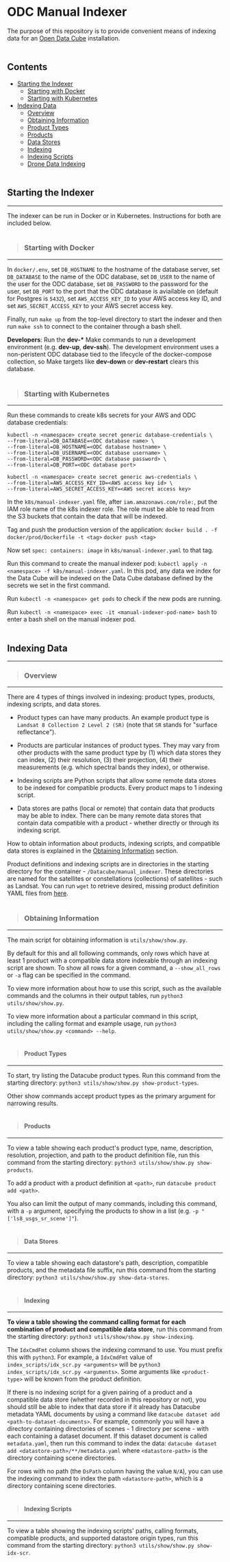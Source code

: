 # ODC Manual Indexer

The purpose of this repository is to provide convenient means of indexing data for an [Open Data Cube](https://www.opendatacube.org/) installation.
<br><br>

## Contents

* [Starting the Indexer](#starting)
    * [Starting with Docker](#starting_docker)
    * [Starting with Kubernetes](#starting_k8s)
* [Indexing Data](#indexing)
    * [Overview](#indexing_overview)
    * [Obtaining Information](#info)
    * [Product Types](#info_product_types)
    * [Products](#info_products)
    * [Data Stores](#info_data)
    * [Indexing](#info_idx)
    * [Indexing Scripts](#info_idx_scr)
    * [Drone Data Indexing](#drone_data_indexing)
<br><br>

## <a name="starting"></a> Starting the Indexer
-----

The indexer can be run in Docker or in Kubernetes. Instructions for both are included below.
<br><br>

>### <a name="starting_docker"></a> Starting with Docker 
-----

In `docker/.env`, set `DB_HOSTNAME` to the hostname of the database server, set `DB_DATABASE` to the name of the ODC database, set `DB_USER` to the name of the user for the ODC database, set `DB_PASSWORD` to the password for the user, set `DB_PORT` to the port that the ODC database is aviailable on (default for Postgres is `5432`), set `AWS_ACCESS_KEY_ID` to your AWS access key ID, and set `AWS_SECRET_ACCESS_KEY` to your AWS secret access key.

Finally, run `make up` from the top-level directory to start the indexer and then run `make ssh` to connect to the container through a bash shell.

**Developers**: Run the **dev-\*** Make commands to run a development environment (e.g. **dev-up**, **dev-ssh**). The development environment uses a non-peristent ODC database tied to the lifecycle of the docker-compose collection, so Make targets like **dev-down** or **dev-restart** clears this database.
<br><br>

>### <a name="starting_k8s"></a> Starting with Kubernetes
-----

Run these commands to create k8s secrets for your AWS and ODC database credentials:
```
kubectl -n <namespace> create secret generic database-credentials \
--from-literal=DB_DATABASE=<ODC database name> \
--from-literal=DB_HOSTNAME=<ODC database hostname> \
--from-literal=DB_USERNAME=<ODC database username> \
--from-literal=DB_PASSWORD=<ODC database password> \
--from-literal=DB_PORT=<ODC database port>
```
```
kubectl -n <namespace> create secret generic aws-credentials \
--from-literal=AWS_ACCESS_KEY_ID=<AWS access key id> \
--from-literal=AWS_SECRET_ACCESS_KEY=<AWS secret access key>
```

In the `k8s/manual-indexer.yaml` file, after `iam.amazonaws.com/role:`, put the IAM role name of the k8s indexer role. The role must be able to read from the S3 buckets that contain the data that will be indexed.

Tag and push the production version of the application:
`docker build . -f docker/prod/Dockerfile -t <tag>`
`docker push <tag>`

Now set `spec: containers: image` in `k8s/manual-indexer.yaml` to that tag.

Run this command to create the manual indexer pod: `kubectl apply -n <namespace> -f k8s/manual-indexer.yaml`. In this pod, any data we index for the Data Cube will be indexed on the Data Cube database defined by the secrets we set in the first command.

Run `kubectl -n <namespace> get pods` to check if the new pods are running.

Run `kubectl -n <namespace> exec -it <manual-indexer-pod-name> bash` to enter a bash shell on the manual indexer pod.
<br><br>

## <a name="indexing"></a> Indexing Data
-----

>### <a name="indexing_overview"></a> Overview
-----

There are 4 types of things involved in indexing: product types, products, indexing scripts, and data stores.

* Product types can have many products. An example product type is `Landsat 8 Collection 2 Level 2 (SR)` (note that `SR` stands for "surface reflectance").

* Products are particular instances of product types. They may vary from other products with the same product type by (1) which data stores they can index, (2) their resolution, (3) their projection, (4) their measurements (e.g. which spectral bands they index), or otherwise.

* Indexing scripts are Python scripts that allow some remote data stores to be indexed for compatible products. Every product maps to 1 indexing script.

* Data stores are paths (local or remote) that contain data that products may be able to index. There can be many remote data stores that contain data compatible with a product - whether directly or through its indexing script.

How to obtain information about products, indexing scripts, and compatible data stores is explained in the [Obtaining Information](#info) section.

Product definitions and indexing scripts are in directories in the starting directory for the container - `/Datacube/manual_indexer`. These directories are named for the satellites or constellations (collections) of satellites - such as Landsat. You can run `wget` to retrieve desired, missing product definition YAML files from [here](https://github.com/opendatacube/datacube-core/tree/develop/docs/config_samples/dataset_types).
<br><br>

>### <a name="info"></a> Obtaining Information
-----

The main script for obtaining information is `utils/show/show.py`. 

By default for this and all following commands, only rows which have at least 1 product with a compatible data store indexable through an indexing script are shown. To show all rows for a given command, a `--show_all_rows` or `-a` flag can be specified in the command.

To view more information about how to use this script, such as the available commands and the columns in their output tables, run `python3 utils/show/show.py`.

To view more information about a particular command in this script, including the calling format and example usage, run `python3 utils/show/show.py <command> --help`.
<br><br>

>#### <a name="info_product_types"></a> Product Types
-----

To start, try listing the Datacube product types. Run this command from the starting directory: `python3 utils/show/show.py show-product-types`.

Other show commands accept product types as the primary argument for narrowing results.
<br><br>

>#### <a name="info_products"></a> Products
-----

To view a table showing each product's product type, name, description, resolution, projection, and path to the product definition file, run this command from the starting directory: `python3 utils/show/show.py show-products`.

To add a product with a product definition at `<path>`, run `datacube product add <path>`.

You also can limit the output of many commands, including this command, with a `-p` argument, specifying the products to show in a list (e.g. `-p "['ls8_usgs_sr_scene']"`).
<br><br>

>#### <a name="info_data"></a> Data Stores
-----

To view a table showing each datastore's path, description, compatible products, and the metadata file suffix, run this command from the starting directory: `python3 utils/show/show.py show-data-stores`.
<br><br>

>#### <a name="info_idx"></a> Indexing
-----

**To view a table showing the command calling format for each combination of product and compatible data store**, run this command from the starting directory: `python3 utils/show/show.py show-indexing`.

The `IdxCmdFmt` column shows the indexing command to use. You must prefix this with `python3`. For example, a `IdxCmdFmt` value of `index_scripts/idx_scr.py <arguments>` will be `python3 index_scripts/idx_scr.py <arguments>`. Some arguments like `<product-type>` will be known from the product definition.

If there is no indexing script for a given pairing of a product and a compatible data store (whether recorded in this repository or not), you should still be able to index that data store if it already has Datacube metadata YAML documents by using a command like `datacube dataset add <path-to-dataset-documents>`. For example, commonly you will have a directory containing directories of scenes - 1 directory per scene - with each containing a dataset document. If this dataset document is called `metadata.yaml`, then run this command to index the data: `datacube dataset add <datastore-path>/**/metadata.yaml` where `<datastore-path>` is the directory containing scene directories.

For rows with no path (the `DsPath` column having the value `N/A`), you can use the indexing command to index the path `<datastore-path>`, which is a directory containing scene directories.
<br><br>

>#### <a name="info_idx_scr"></a> Indexing Scripts
-----

To view a table showing the indexing scripts' paths, calling formats, compatible products, and supported datastore origin types, run this command from the starting directory: `python3 utils/show/show.py show-idx-scr`.
